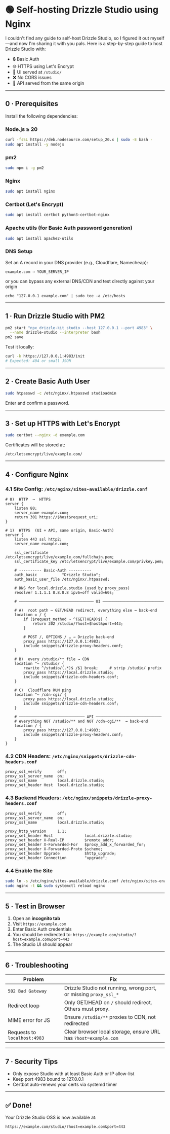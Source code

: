 # 🟢 Self-hosting Drizzle Studio using Nginx

I couldn't find any guide to self-host Drizzle Studio, so I figured it out myself—and now I'm sharing it with you pals.
Here is a step-by-step guide to host Drizzle Studio with:

* 🔒 Basic Auth
* 🌐 HTTPS using Let's Encrypt
* 🧍 UI served at `/studio/`
* ❌ No CORS issues
* 📀 API served from the same origin

---


## 0 · Prerequisites

Install the following dependencies:

### Node.js ≥ 20

```bash
curl -fsSL https://deb.nodesource.com/setup_20.x | sudo -E bash -
sudo apt install -y nodejs
```

### pm2

```bash
sudo npm i -g pm2
```

### Nginx

```bash
sudo apt install nginx
```

### Certbot (Let's Encrypt)

```bash
sudo apt install certbot python3-certbot-nginx
```

### Apache utils (for Basic Auth password generation)

```bash
sudo apt install apache2-utils
```

### DNS Setup

Set an A record in your DNS provider (e.g., Cloudflare, Namecheap):

```
example.com → YOUR_SERVER_IP
```
or you can bypass any external DNS/CDN and test directly against your origin
```
echo "127.0.0.1 example.com" | sudo tee -a /etc/hosts
```

---

## 1 · Run Drizzle Studio with PM2

```bash
pm2 start "npx drizzle-kit studio --host 127.0.0.1 --port 4983" \
  --name drizzle-studio --interpreter bash
pm2 save
```

Test it locally:

```bash
curl -k https://127.0.0.1:4983/init
# Expected: 404 or small JSON
```

---

## 2 · Create Basic Auth User

```bash
sudo htpasswd -c /etc/nginx/.htpasswd studioadmin
```

Enter and confirm a password.

---

## 3 · Set up HTTPS with Let's Encrypt

```bash
sudo certbot --nginx -d example.com
```

Certificates will be stored at:

```
/etc/letsencrypt/live/example.com/
```

---

## 4 · Configure Nginx

### 4.1 Site Config: `/etc/nginx/sites-available/drizzle.conf`

```nginx
# 0)  HTTP  →  HTTPS
server {
    listen 80;
    server_name example.com;
    return 301 https://$host$request_uri;
}

# 1)  HTTPS  (UI + API, same origin, Basic-Auth)
server {
    listen 443 ssl http2;
    server_name example.com;

    ssl_certificate     /etc/letsencrypt/live/example.com/fullchain.pem;
    ssl_certificate_key /etc/letsencrypt/live/example.com/privkey.pem;

    # ---------- Basic-Auth ----------
    auth_basic           "Drizzle Studio";
    auth_basic_user_file /etc/nginx/.htpasswd;

    # DNS for local.drizzle.studio (used by proxy_pass)
    resolver 1.1.1.1 8.8.8.8 ipv6=off valid=60s;

    # ───────────────────────────────── UI ───────────────────────────

    # A)  root path — GET/HEAD redirect, everything else → back-end
    location = / {
        if ($request_method ~ ^(GET|HEAD)$) {
            return 302 /studio/?host=$host&port=443;
        }

        # POST /, OPTIONS / … → Drizzle back-end
        proxy_pass https://127.0.0.1:4983;
        include snippets/drizzle-proxy-headers.conf;
    }

    # B)  every /studio/** file → CDN
    location ^~ /studio/ {
        rewrite ^/studio/(.*)$ /$1 break;     # strip /studio/ prefix
        proxy_pass https://local.drizzle.studio;
        include snippets/drizzle-cdn-headers.conf;
    }

    # C)  Cloudflare RUM ping
    location ^~ /cdn-cgi/ {
        proxy_pass https://local.drizzle.studio;
        include snippets/drizzle-cdn-headers.conf;
    }

    # ───────────────────────────── API ─────────────────────────────
    # everything NOT /studio/** and NOT /cdn-cgi/**  → back-end
    location / {
        proxy_pass https://127.0.0.1:4983;
        include snippets/drizzle-proxy-headers.conf;
    }
}
```

### 4.2 CDN Headers: `/etc/nginx/snippets/drizzle-cdn-headers.conf`

```nginx
proxy_ssl_verify       off;
proxy_ssl_server_name  on;
proxy_ssl_name         local.drizzle.studio;
proxy_set_header Host  local.drizzle.studio;
```

### 4.3 Backend Headers: `/etc/nginx/snippets/drizzle-proxy-headers.conf`

```nginx
proxy_ssl_verify       off;
proxy_ssl_server_name  on;
proxy_ssl_name         local.drizzle.studio;

proxy_http_version     1.1;
proxy_set_header Host              local.drizzle.studio;
proxy_set_header X-Real-IP         $remote_addr;
proxy_set_header X-Forwarded-For   $proxy_add_x_forwarded_for;
proxy_set_header X-Forwarded-Proto $scheme;
proxy_set_header Upgrade           $http_upgrade;
proxy_set_header Connection        "upgrade";
```

### 4.4 Enable the Site

```bash
sudo ln -s /etc/nginx/sites-available/drizzle.conf /etc/nginx/sites-enabled/
sudo nginx -t && sudo systemctl reload nginx
```

---

## 5 · Test in Browser

1. Open an **incognito tab**
2. Visit `https://example.com`
3. Enter Basic Auth credentials
4. You should be redirected to:
   `https://example.com/studio/?host=example.com&port=443`
5. The Studio UI should appear

---

## 6 · Troubleshooting

| Problem                      | Fix                                                               |
| ---------------------------- | ----------------------------------------------------------------- |
| `502 Bad Gateway`            | Drizzle Studio not running, wrong port, or missing `proxy_ssl_*`  |
| Redirect loop                | Only GET/HEAD on `/` should redirect. Others must proxy.          |
| MIME error for JS            | Ensure `/studio/**` proxies to CDN, not redirected                |
| Requests to `localhost:4983` | Clear browser local storage, ensure URL has `?host=example.com` |

---

## 7 · Security Tips

* Only expose Studio with at least Basic Auth or IP allow-list
* Keep port 4983 bound to 127.0.0.1
* Certbot auto-renews your certs via systemd timer

---

## ✅ Done!

Your Drizzle Studio OSS is now available at:

```
https://example.com/studio/?host=example.com&port=443
```
